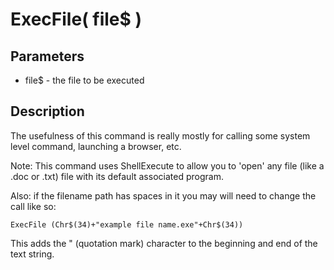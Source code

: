 # ExecFile( file$ )

## Parameters

-  file$ - the file to be executed

## Description

The usefulness of this command is really mostly for calling some system level command, launching a browser, etc.

Note: This command uses ShellExecute to allow you to 'open' any file (like a  .doc or .txt) file with its default associated program.

Also: if the filename path has spaces in it you may will need to change the call like so:

```blitzbasic
ExecFile (Chr$(34)+"example file name.exe"+Chr$(34))
```

This adds the " (quotation mark) character to the beginning and end of the text string.
